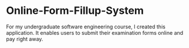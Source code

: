# Online-Form-Fillup-System
For my undergraduate software engineering course, I created this application. It enables users to submit their examination forms online and pay right away. 
